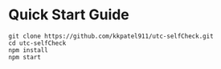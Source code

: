 # Quick Start Guide
```
git clone https://github.com/kkpatel911/utc-selfCheck.git
cd utc-selfCheck
npm install
npm start 
```